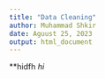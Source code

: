 ```yaml
---
title: "Data Cleaning"
author: Muhammad Shkir
date: Aguust 25, 2023
output: html_document
---
```


**hidfh
*hi*